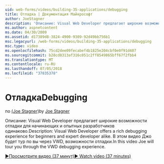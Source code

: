 ```yaml
---
uid: web-forms/videos/building-35-applications/debugging
title: Отладка | Документация Майкрософт
author: JoeStagner
description: 'Описание: Visual Web Developer предлагает широкие возможности отладки для начинающих и опытных разработчиков одинаково. В этом видеоролике Джо будет тур вы через VW...'
ms.author: aspnetcontent
ms.date: 04/30/2009
ms.assetid: d17389d8-3824-4900-9309-92d49bb756b1
msc.legacyurl: /web-forms/videos/building-35-applications/debugging
msc.type: video
ms.openlocfilehash: 75cd2dee09fecabef4b1825e204cbf0e0f91d407
ms.sourcegitcommit: b28cd0313af316c051c2ff8549865bff67f2fbb4
ms.translationtype: MT
ms.contentlocale: ru-RU
ms.lasthandoff: 07/05/2018
ms.locfileid: "37835378"
---
```

<a name="debugging"></a><span data-ttu-id="e7f78-104">Отладка</span><span class="sxs-lookup"><span data-stu-id="e7f78-104">Debugging</span></span>
====================
<span data-ttu-id="e7f78-105">по [(Joe Stagner)](https://github.com/JoeStagner)</span><span class="sxs-lookup"><span data-stu-id="e7f78-105">by [Joe Stagner](https://github.com/JoeStagner)</span></span>

<span data-ttu-id="e7f78-106">Описание: Visual Web Developer предлагает широкие возможности отладки для начинающих и опытных разработчиков одинаково.</span><span class="sxs-lookup"><span data-stu-id="e7f78-106">Description: Visual Web Developer offers a rich debugging experience for beginners and expert developer alike.</span></span> <span data-ttu-id="e7f78-107">В этом видео Джо будет тур по вы через VWD, возможности отладки.</span><span class="sxs-lookup"><span data-stu-id="e7f78-107">In this video Joe will tour you through the VWD debugging experience.</span></span>

[<span data-ttu-id="e7f78-108">&#9654;Просмотрите видео (37 минут)</span><span class="sxs-lookup"><span data-stu-id="e7f78-108">&#9654; Watch video (37 minutes)</span></span>](https://channel9.msdn.com/Blogs/ASP-NET-Site-Videos/debugging)
